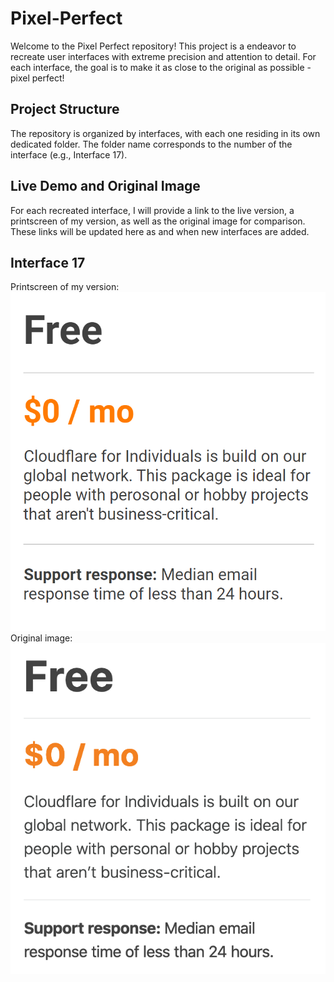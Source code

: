 # Pixel-Perfect

Welcome to the Pixel Perfect repository! This project is a  endeavor to recreate user interfaces with extreme precision and attention to detail. For each interface, the goal is to make it as close to the original as possible - pixel perfect!

## Project Structure
The repository is organized by interfaces, with each one residing in its own dedicated folder. The folder name corresponds to the number of the interface (e.g., Interface 17).

## Live Demo and Original Image
For each recreated interface, I will provide a link to the live version, a printscreen of my version, as well as the original image for comparison. These links will be updated here as and when new interfaces are added.

## Interface 17
Printscreen of my version: ![Alt text](interface_17/media/interface_17.png)
Original image: 
![Alt text](interface_17/media/interface.17.png)